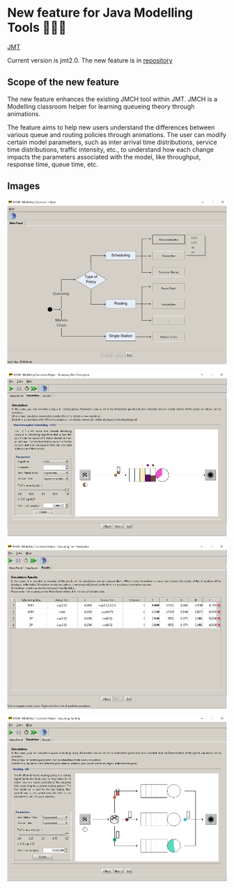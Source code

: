# New feature for Java Modelling Tools 👨‍💻🌱
[JMT](https://jmt.sourceforge.net/)

Current version is jmt2.0. The new feature is in [repository](https://github.com/loretor/JMT/tree/main/jmt2.0/src/main/java/jmt/jteach)

## Scope of the new feature
The new feature enhances the existing JMCH tool within JMT. JMCH is a Modelling classroom helper for learning queueing theory through animations.

The feature aims to help new users understand the differences between various queue and routing policies through animations. 
The user can modify certain model parameters, such as inter arrival time distributions, service time distributions, traffic intensity, etc., to understand how each change impacts the parameters associated with the model, like throughput, response time, queue time, etc.

## Images
<p align="center">
  <img src="https://github.com/loretor/JMT/blob/main/Images/Home.jpg" />
</p>

<p align="center">
  <img src="https://github.com/loretor/JMT/blob/main/Images/FCFSpng.png" />
</p>

<p align="center">
  <img src="https://github.com/loretor/JMT/blob/main/Images/Results.png" />
</p>

<p align="center">
  <img src="https://github.com/loretor/JMT/blob/main/Images/RR.png" />
</p>

